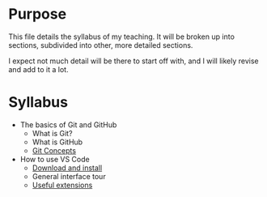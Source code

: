 # Purpose

This file details the syllabus of my teaching. It will be broken up into sections, subdivided into other, more detailed sections.

I expect not much detail will be there to start off with, and I will likely revise and add to it a lot.

# Syllabus

- The basics of Git and GitHub
  - What is Git?
  - What is GitHub
  - [Git Concepts](Git/GitConcepts.md)
- How to use VS Code
  - [Download and install](https://code.visualstudio.com/)
  - General interface tour
  - [Useful extensions](VSCode/UsefulExtensions.md)

